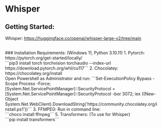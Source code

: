 # Whisper


## Getting Started:


Whisper: https://huggingface.co/openai/whisper-large-v2/tree/main

<br>
### Installation Requirements: (Windows 11, Python 3.10.11)
1. Pytorch: https://pytorch.org/get-started/locally/
     <br> ```pip3 install torch torchvision torchaudio --index-url https://download.pytorch.org/whl/cu117```
2. Chocolatey: https://chocolatey.org/install
     <br> Open Powershell as Administrator and run: ```Set-ExecutionPolicy Bypass -Scope Process -Force; [System.Net.ServicePointManager]::SecurityProtocol = [System.Net.ServicePointManager]::SecurityProtocol -bor 3072; iex ((New-Object System.Net.WebClient).DownloadString('https://community.chocolatey.org/install.ps1'))```
3. FFMPEG: Run in command line:
     <br> ```choco install ffmpeg```
5. Transformers: (To use for Whisper)
    <br> ```pip install transformers```

   
